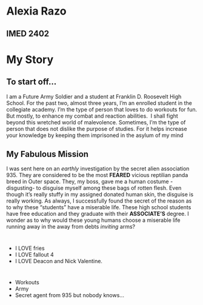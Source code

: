# Alexia Razo

## IMED 2402

# My Story

## To start off...

I am a Future Army Soldier and a student at Franklin D. Roosevelt High School. For the past two, almost three years, I’m an enrolled student in the collegiate academy. I’m the type of person that loves to do workouts for fun. But mostly, to enhance my combat and reaction abilities.  I shall fight beyond this wretched world of malevolence. Sometimes, I’m the type of person that does not dislike the purpose of studies. For it helps increase your knowledge by keeping them imprisoned in the asylum of my mind

## My Fabulous Mission

I was sent here on an *earthly* investigation by the secret alien association 935. They are considered to be the most **FEARED** vicious reptilian panda breed in Outer space. They, my boss, gave me a human costume -disgusting- to disguise myself among these bags of rotten flesh. Even though it’s really stuffy in my assigned donated human skin, the disguise is really working. As always, I successfully found the secret of the reason as to why these “students” have a miserable life. These high school students have free education and they graduate with their **ASSOCIATE’S** degree. I wonder as to why would these young humans choose a miserable life running away in the away from debts *inviting* arms?

#

* I LOVE fries
* I LOVE fallout 4
* I LOVE Deacon and Nick Valentine.

#

* Workouts
* Army
* Secret agent from 935 but nobody knows...
